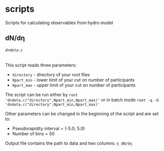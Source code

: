 # scripts
Scripts for calculating observables from hydro model

## dN/dη
###### `dndeta.c`
This script reads three parameters:
- `directory` - directory of your root files
- `Npart_min` - lower limit of your cut on number of participants
- `Npart_max` - upper limit of your cut on number of participants

The script can be run either by
```root 'dndeta.c("directory",Npart_min,Npart_max)'```
or in batch mode
```root -q -b 'dndeta.c("directory",Npart_min,Npart_max)'```

Other parameters can be changed in the beginning of the script and are set to:
- Pseudorapidity interval = (-5.0; 5.0)
- Number of bins = 50

Output file contains the path to data and two columns:
```η dN/dη```
